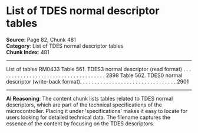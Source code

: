 # List of TDES normal descriptor tables

**Source**: Page 82, Chunk 481  
**Category**: List of TDES normal descriptor tables  
**Chunk Index**: 481

---

List of tables RM0433
Table 561. TDES3 normal descriptor (read format) . . . . . . . . . . . . . . . . . . . . . . . . . . . . . . . . . . . . . 2898
Table 562. TDES0 normal descriptor (write-back format). . . . . . . . . . . . . . . . . . . . . . . . . . . . . . . . . 2901

---

**AI Reasoning**: The content chunk lists tables related to TDES normal descriptors, which are part of the technical specifications of the microcontroller. Placing it under 'specifications' makes it easy to locate for users looking for detailed technical data. The filename captures the essence of the content by focusing on the TDES descriptors.
